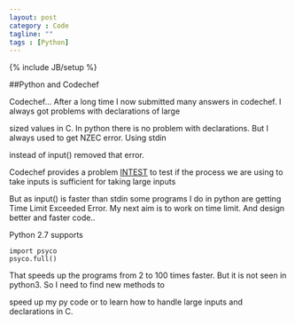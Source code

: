 ```yaml
---
layout: post
category : Code
tagline: ""  
tags : [Python]
---
```


{% include JB/setup %}

##Python and Codechef

Codechef... After a long time I now submitted many answers in codechef. I always got problems with declarations of large 

sized values in C. In python there is no problem with declarations. But I always used to get NZEC error. Using stdin 

instead of input() removed that error.

Codechef provides a problem [INTEST](http://www.codechef.com/problems/INTEST) to test if the process we are using to take 
inputs is sufficient for taking large inputs

But as input() is faster than stdin some programs I do in python are getting Time Limit Exceeded Error. My next aim is to 
work on time limit. And design better and faster code..

Python 2.7 supports

```
import psyco
psyco.full()

```

That speeds up the programs from 2 to 100 times faster. But it is not seen in python3. So I need to find new methods to 

speed up my py code or to learn how to handle large inputs and declarations in C. 
